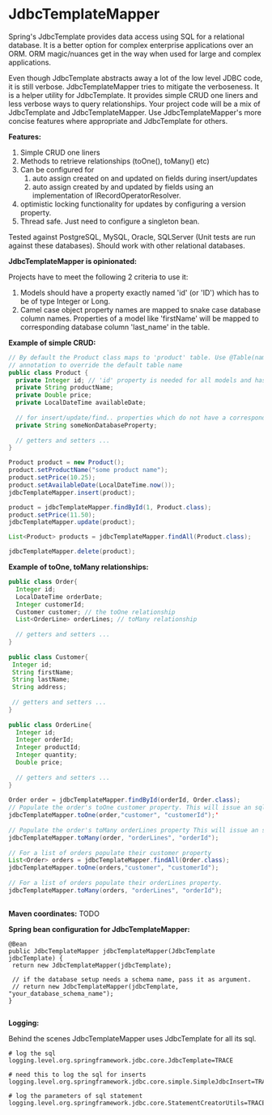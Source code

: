 # JdbcTemplateMapper #

Spring's JdbcTemplate provides data access using SQL for a relational database. It is a better option for complex enterprise applications over an ORM. ORM magic/nuances get in the way when used for large and complex applications. 

Even though JdbcTemplate abstracts away a lot of the low level JDBC code, it is still verbose. JdbcTemplateMapper tries to mitigate the verboseness. It is a helper utility for JdbcTemplate. It provides simple CRUD one liners and less verbose ways to query relationships. Your project code will be a mix of JdbcTemplate and JdbcTemplateMapper. Use JdbcTemplateMapper's more concise features where appropriate and JdbcTemplate for others.

**Features:** 
 1. Simple CRUD one liners
 2. Methods to retrieve relationships (toOne(), toMany() etc)
 3. Can be configured for
    1. auto assign created on and updated on fields during insert/updates
    2. auto assign created by and updated by fields using an implementation of IRecordOperatorResolver.
 4. optimistic locking functionality for updates by configuring a version property.
 5. Thread safe. Just need to configure a singleton bean.
 
Tested against PostgreSQL, MySQL, Oracle, SQLServer (Unit tests are run against these databases). Should work with other relational databases.

 **JdbcTemplateMapper is opinionated:**
  
 Projects have to meet the following 2 criteria to use it:
 
 1. Models should have a property exactly named 'id' (or 'ID') which has to be of type Integer or Long.
 2. Camel case object property names are mapped to snake case database column names. Properties of a model like 'firstName' will be mapped to corresponding database column 'last_name' in the table. 
 
 **Example of simple CRUD:** 
 
 ```java
 // By default the Product class maps to 'product' table. Use @Table(name="some_other_tablename") 
 // annotation to override the default table name
 public class Product { 
   private Integer id; // 'id' property is needed for all models and has to be of type Integer or Long
   private String productName;
   private Double price;
   private LocalDateTime availableDate;
    
   // for insert/update/find.. properties which do not have a corresponding snake case column in database table will be ignored
   private String someNonDatabaseProperty;
    
   // getters and setters ...
 }
 
 Product product = new Product();
 product.setProductName("some product name");
 product.setPrice(10.25);
 product.setAvailableDate(LocalDateTime.now());
 jdbcTemplateMapper.insert(product);

 product = jdbcTemplateMapper.findById(1, Product.class);
 product.setPrice(11.50); 
 jdbcTemplateMapper.update(product);
 
 List<Product> products = jdbcTemplateMapper.findAll(Product.class);
 
 jdbcTemplateMapper.delete(product);
 
 ```
 
 **Example of toOne, toMany relationships:**
 
 ```java
 public class Order{
   Integer id;
   LocalDateTime orderDate;
   Integer customerId; 
   Customer customer; // the toOne relationship
   List<OrderLine> orderLines; // toMany relationship
     
   // getters and setters ...
 }
    
 public class Customer{
  Integer id;
  String firstName;
  String lastName;
  String address;
      
  // getters and setters ...
 }
    
 public class OrderLine{
   Integer id;
   Integer orderId; 
   Integer productId;
   Integer quantity;
   Double price;
     
   // getters and setters ...
}
    
Order order = jdbcTemplateMapper.findById(orderId, Order.class);
// Populate the order's toOne customer property. This will issue an sql query
jdbcTemplateMapper.toOne(order,"customer", "customerId");'
   
// Populate the order's toMany orderLines property This will issue an sql query
jdbcTemplateMapper.toMany(order, "orderLines", "orderId");
   
// For a list of orders populate their customer property
List<Order> orders = jdbcTemplateMapper.findAll(Order.class);
jdbcTemplateMapper.toOne(orders,"customer", "customerId");
   
// For a list of orders populate their orderLines property. 
jdbcTemplateMapper.toMany(orders, "orderLines", "orderId");
   
 ```
 
 **Maven coordinates:** 
 TODO
 
 **Spring bean configuration for JdbcTemplateMapper:** 
 
 ```
@Bean
public JdbcTemplateMapper jdbcTemplateMapper(JdbcTemplate jdbcTemplate) {
  return new JdbcTemplateMapper(jdbcTemplate);
      
  // if the database setup needs a schema name, pass it as argument.
  // return new JdbcTemplateMapper(jdbcTemplate, "your_database_schema_name");  
}
  
  ```
  
**Logging:**
 
Behind the scenes JdbcTemplateMapper uses JdbcTemplate for all its sql.
 
 ```
 # log the sql
 logging.level.org.springframework.jdbc.core.JdbcTemplate=TRACE

 # need this to log the sql for inserts
 logging.level.org.springframework.jdbc.core.simple.SimpleJdbcInsert=TRACE

 # log the parameters of sql statement
 logging.level.org.springframework.jdbc.core.StatementCreatorUtils=TRACE
 
 ```